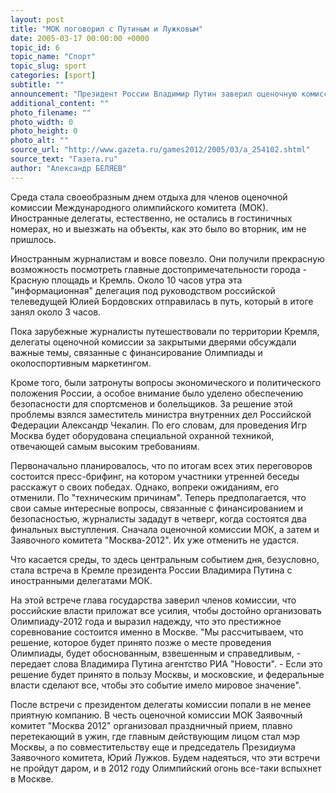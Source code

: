 ```yaml
---
layout: post
title: "МОК поговорил с Путиным и Лужковым"
date: 2005-03-17 00:00:00 +0000
topic_id: 6
topic_name: "Спорт"
topic_slug: sport
categories: [sport]
subtitle: ""
announcement: "Президент России Владимир Путин заверил оценочную комиссию в том, что Москве по силам достойно провести Олимпиаду-2012 года. Буквально через час после этого мэр столицы Юрий Лужков (уже в неформальной обстановке) подтвердил слова главы государства."
additional_content: ""
photo_filename: ""
photo_width: 0
photo_height: 0
photo_alt: ""
source_url: "http://www.gazeta.ru/games2012/2005/03/a_254102.shtml"
source_text: "Газета.ru"
author: "Александр БЕЛЯЕВ"
---
```

Среда стала своеобразным днем отдыха для членов оценочной комиссии Международного олимпийского комитета (МОК). Иностранные делегаты, естественно, не остались в гостиничных номерах, но и выезжать на объекты, как это было во вторник, им не пришлось.

Иностранным журналистам и вовсе повезло. Они получили прекрасную возможность посмотреть главные достопримечательности города - Красную площадь и Кремль. Около 10 часов утра эта "информационная" делегация под руководством российской телеведущей Юлией Бордовских отправилась в путь, который в итоге занял около 3 часов.

Пока зарубежные журналисты путешествовали по территории Кремля, делегаты оценочной комиссии за закрытыми дверями обсуждали важные темы, связанные с финансирование Олимпиады и околоспортивным маркетингом.

Кроме того, были затронуты вопросы экономического и политического положения России, а особое внимание было уделено обеспечению безопасности для спортсменов и болельщиков. За решение этой проблемы взялся заместитель министра внутренних дел Российской Федерации Александр Чекалин. По его словам, для проведения Игр Москва будет оборудована специальной охранной техникой, отвечающей самым высоким требованиям.

Первоначально планировалось, что по итогам всех этих переговоров состоится пресс-брифинг, на котором участники утренней беседы расскажут о своих победах. Однако, вопреки ожиданиям, его отменили. По "техническим причинам". Теперь предполагается, что свои самые интересные вопросы, связанные с финансированием и безопасностью, журналисты зададут в четверг, когда состоятся два финальных выступления. Сначала оценочной комиссии МОК, а затем и Заявочного комитета "Москва-2012". Их уже отменить не удастся.

Что касается среды, то здесь центральным событием дня, безусловно, стала встреча в Кремле президента России Владимира Путина с иностранными делегатами МОК.

На этой встрече глава государства заверил членов комиссии, что российские власти приложат все усилия, чтобы достойно организовать Олимпиаду-2012 года и выразил надежду, что это престижное соревнование состоится именно в Москве. "Мы рассчитываем, что решение, которое будет принято позже о месте проведения Олимпиады, будет обоснованным, взвешенным и справедливым, - передает слова Владимира Путина агентство РИА "Новости". - Если это решение будет принято в пользу Москвы, и московские, и федеральные власти сделают все, чтобы это событие имело мировое значение".

После встречи с президентом делегаты комиссии попали в не менее приятную компанию. В честь оценочной комиссии МОК Заявочный комитет "Москва 2012" организовал праздничный прием, плавно перетекающий в ужин, где главным действующим лицом стал мэр Москвы, а по совместительству еще и председатель Президиума Заявочного комитета, Юрий Лужков.
Будем надеяться, что эти встречи не пройдут даром, и в 2012 году Олимпийский огонь все-таки вспыхнет в Москве.
